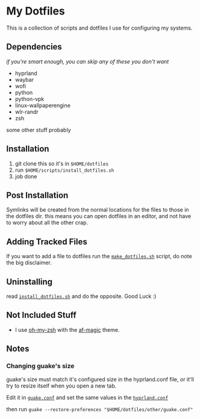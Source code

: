 # My Dotfiles

This is a collection of scripts and dotfiles I use for configuring my systems.

## Dependencies
*if you're smart enough, you can skip any of these you don't want*

* hyprland
* waybar
* wofi
* python
* python-vpk
* linux-wallpaperengine
* wlr-randr
* zsh

some other stuff probably

## Installation

1. git clone this so it's in `$HOME/dotfiles`
1. run `$HOME/scripts/install_dotfiles.sh`
1. job done

## Post Installation

Symlinks will be created from the normal locations for the files to those in the dotfiles dir.
this means you can open dotfiles in an editor, and not have to worry about all the other crap.

## Adding Tracked Files

If you want to add a file to dotfiles
run the [`make_dotfiles.sh`](scripts/make_dotfile.sh) script, do note the big disclaimer.

## Uninstalling

read [`install_dotfiles.sh`](scripts/install_dotfiles.sh) and do the opposite. Good Luck :)


## Not Included Stuff

* I use [oh-my-zsh](https://ohmyz.sh/) with the [af-magic](https://github.com/ohmyzsh/ohmyzsh/wiki/Themes#af-magic) theme.

## Notes

### Changing guake's size

guake's size must match it's configured size in the hyprland.conf file, or it'll try to resize itself when you open a new tab.

Edit it in [`guake.conf`](other/guake.conf) and set the same values in the [`hyprland.conf`](.config/hypr/hyprland.conf)

then run `guake --restore-preferences "$HOME/dotfiles/other/guake.conf"`